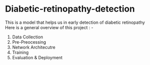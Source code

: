 # Diabetic-retinopathy-detection
This is a model that helps us in early detection of diabetic retinopathy<br>
Here is a general overview of this project : -
1) Data Collection
2) Pre-Preocessing
3) Network Architecutre
4) Training
5) Evaluation & Deployment


